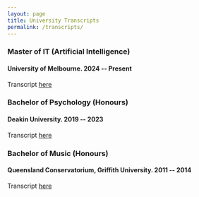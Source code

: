 ```yaml
---
layout: page
title: University Transcripts
permalink: /transcripts/
---
```


### Master of IT (Artificial Intelligence)
#### University of Melbourne. 2024 -- Present
Transcript [here](https://ajmcm.github.io/docs/MasterIT.pdf)

### Bachelor of Psychology (Honours)
#### Deakin University. 2019 -- 2023
Transcript [here](https://ajmcm.github.io/docs/BPsych.pdf)

### Bachelor of Music (Honours)
#### Queensland Conservatorium, Griffith University. 2011 -- 2014
Transcript [here](https://ajmcm.github.io/docs/BMus.pdf)